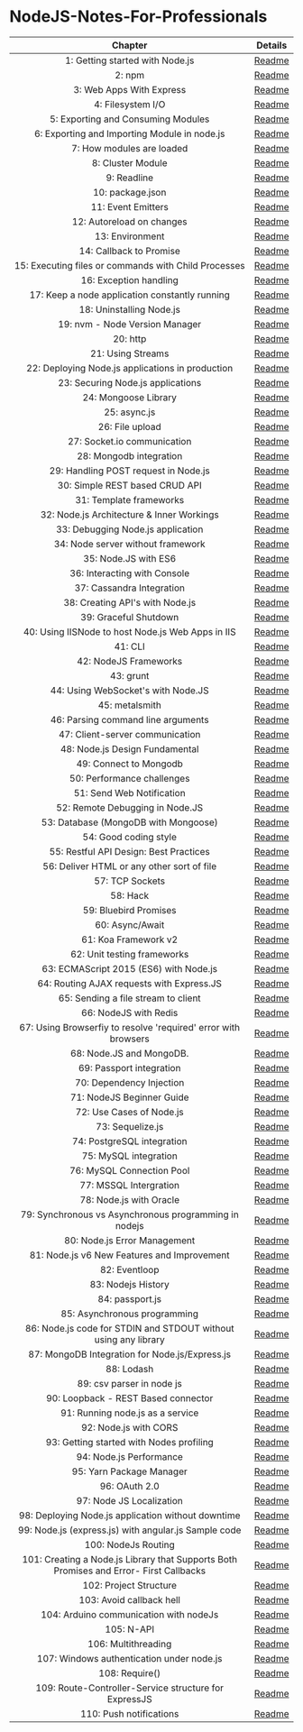 # NodeJS-Notes-For-Professionals

| Chapter | Details |
|:-------:|:-------:|
| 1: Getting started with Node.js | [Readme](/chapters/1/readme.md) |
| 2: npm | [Readme](/chapters/2/readme.md) |
| 3: Web Apps With Express | [Readme](/chapters/3/readme.md) |
| 4: Filesystem I/O | [Readme](/chapters/4/readme.md) |
| 5: Exporting and Consuming Modules | [Readme]() |
| 6: Exporting and Importing Module in node.js | [Readme]() |
| 7: How modules are loaded | [Readme]() |
| 8: Cluster Module | [Readme]() |
| 9: Readline | [Readme]() |
| 10: package.json | [Readme]() |
| 11: Event Emitters | [Readme]() |
| 12: Autoreload on changes | [Readme]() |
| 13: Environment | [Readme]() |
| 14: Callback to Promise | [Readme]() |
| 15: Executing files or commands with Child Processes | [Readme]() |
| 16: Exception handling | [Readme]() |
| 17: Keep a node application constantly running | [Readme]() |
| 18: Uninstalling Node.js | [Readme]() |
| 19: nvm - Node Version Manager | [Readme]() |
| 20: http | [Readme]() |
| 21: Using Streams | [Readme]() |
| 22: Deploying Node.js applications in production | [Readme]() |
| 23: Securing Node.js applications | [Readme]() |
| 24: Mongoose Library | [Readme]() |
| 25: async.js | [Readme]() |
| 26: File upload | [Readme]() |
| 27: Socket.io communication | [Readme]() |
| 28: Mongodb integration | [Readme]() |
| 29: Handling POST request in Node.js | [Readme]() |
| 30: Simple REST based CRUD API | [Readme]() |
| 31: Template frameworks | [Readme]() |
| 32: Node.js Architecture & Inner Workings | [Readme]() |
| 33: Debugging Node.js application | [Readme]() |
| 34: Node server without framework | [Readme]() |
| 35: Node.JS with ES6 | [Readme]() |
| 36: Interacting with Console | [Readme]() |
| 37: Cassandra Integration | [Readme]() |
| 38: Creating API's with Node.js | [Readme]() |
| 39: Graceful Shutdown | [Readme]() |
| 40: Using IISNode to host Node.js Web Apps in IIS | [Readme]() |
| 41: CLI | [Readme]() |
| 42: NodeJS Frameworks | [Readme]() |
| 43: grunt | [Readme]() |
| 44: Using WebSocket's with Node.JS | [Readme]() |
| 45: metalsmith | [Readme]() |
| 46: Parsing command line arguments | [Readme]() |
| 47: Client-server communication | [Readme]() |
| 48: Node.js Design Fundamental | [Readme]() |
| 49: Connect to Mongodb | [Readme]() |
| 50: Performance challenges | [Readme]() |
| 51: Send Web Notification | [Readme]() |
| 52: Remote Debugging in Node.JS | [Readme]() |
| 53: Database (MongoDB with Mongoose) | [Readme]() |
| 54: Good coding style | [Readme]() |
| 55: Restful API Design: Best Practices | [Readme]() |
| 56: Deliver HTML or any other sort of file | [Readme]() |
| 57: TCP Sockets | [Readme]() |
| 58: Hack | [Readme]() |
| 59: Bluebird Promises | [Readme]() |
| 60: Async/Await | [Readme]() |
| 61: Koa Framework v2 | [Readme]() |
| 62: Unit testing frameworks | [Readme]() |
| 63: ECMAScript 2015 (ES6) with Node.js | [Readme]() |
| 64: Routing AJAX requests with Express.JS | [Readme]() |
| 65: Sending a file stream to client | [Readme]() |
| 66: NodeJS with Redis | [Readme]() |
| 67: Using Browserfiy to resolve 'required' error with browsers | [Readme]() |
| 68: Node.JS and MongoDB. | [Readme]() |
| 69: Passport integration | [Readme]() |
| 70: Dependency Injection | [Readme]() |
| 71: NodeJS Beginner Guide | [Readme]() |
| 72: Use Cases of Node.js | [Readme]() |
| 73: Sequelize.js | [Readme]() |
| 74: PostgreSQL integration | [Readme]() |
| 75: MySQL integration | [Readme]() |
| 76: MySQL Connection Pool | [Readme]() |
| 77: MSSQL Intergration | [Readme]() |
| 78: Node.js with Oracle | [Readme]() |
| 79: Synchronous vs Asynchronous programming in nodejs | [Readme]() |
| 80: Node.js Error Management | [Readme]() |
| 81: Node.js v6 New Features and Improvement | [Readme]() |
| 82: Eventloop | [Readme]() |
| 83: Nodejs History | [Readme]() |
| 84: passport.js | [Readme]() |
| 85: Asynchronous programming | [Readme]() |
| 86: Node.js code for STDIN and STDOUT without using any library | [Readme]() |
| 87: MongoDB Integration for Node.js/Express.js | [Readme]() |
| 88: Lodash | [Readme]() |
| 89: csv parser in node js | [Readme]() |
| 90: Loopback - REST Based connector | [Readme]() |
| 91: Running node.js as a service | [Readme]() |
| 92: Node.js with CORS | [Readme]() |
| 93: Getting started with Nodes profiling | [Readme]() |
| 94: Node.js Performance | [Readme]() |
| 95: Yarn Package Manager | [Readme]() |
| 96: OAuth 2.0 | [Readme]() |
| 97: Node JS Localization | [Readme]() |
| 98: Deploying Node.js application without downtime | [Readme]() |
| 99: Node.js (express.js) with angular.js Sample code | [Readme]() |
| 100: NodeJs Routing | [Readme]() |
| 101: Creating a Node.js Library that Supports Both Promises and Error- First Callbacks | [Readme]() |
| 102: Project Structure | [Readme]() |
| 103: Avoid callback hell | [Readme]() |
| 104: Arduino communication with nodeJs | [Readme]() |
| 105: N-API | [Readme]() |
| 106: Multithreading | [Readme]() |
| 107: Windows authentication under node.js | [Readme]() |
| 108: Require() | [Readme]() |
| 109: Route-Controller-Service structure for ExpressJS | [Readme]() |
| 110: Push notifications | [Readme]() |
